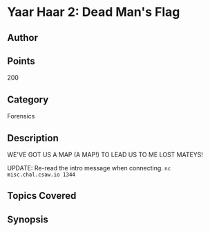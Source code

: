 # Yaar Haar 2: Dead Man's Flag
## Author

## Points
200
## Category
Forensics
## Description
WE'VE GOT US A MAP (A MAP!) TO LEAD US TO ME LOST MATEYS!

UPDATE: Re-read the intro message when connecting.
`nc misc.chal.csaw.io 1344`
## Topics Covered

## Synopsis

